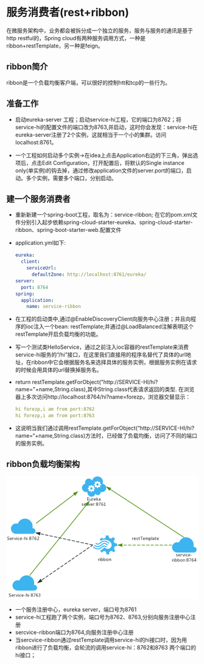 # 服务消费者(rest+ribbon)
在微服务架构中，业务都会被拆分成一个独立的服务，服务与服务的通讯是基于http restful的，Spring cloud有两种服务调用方式，一种是ribbon+restTemplate，另一种是feign。

## ribbon简介
ribbon是一个负载均衡客户端，可以很好的控制htt和tcp的一些行为。

## 准备工作

* 启动eureka-server 工程；启动service-hi工程，它的端口为8762；将service-hi的配置文件的端口改为8763,并启动，这时你会发现：service-hi在eureka-server注册了2个实例，这就相当于一个小的集群。访问localhost:8761。

* 一个工程如何启动多个实例->在idea上点击Application右边的下三角，弹出选项后，点击Edit Configuration，打开配置后，将默认的Single instance only(单实例)的钩去掉，通过修改application文件的server.port的端口，启动。多个实例，需要多个端口，分别启动。

## 建一个服务消费者
* 重新新建一个spring-boot工程，取名为：service-ribbon; 在它的pom.xml文件分别引入起步依赖spring-cloud-starter-eureka、spring-cloud-starter-ribbon、spring-boot-starter-web.配置文件

* application.yml如下:

  ```yml
  eureka:
    client:
      serviceUrl:
        defaultZone: http://localhost:8761/eureka/
  server:
    port: 8764
  spring:
    application:
      name: service-ribbon
  ```

* 在工程的启动类中,通过@EnableDiscoveryClient向服务中心注册；并且向程序的ioc注入一个bean: restTemplate;并通过@LoadBalanced注解表明这个restTemplate开启负载均衡的功能。

* 写一个测试类HelloService，通过之前注入ioc容器的restTemplate来消费service-hi服务的“/hi”接口，在这里我们直接用的程序名替代了具体的url地址，在ribbon中它会根据服务名来选择具体的服务实例，根据服务实例在请求的时候会用具体的url替换掉服务名。

* return restTemplate.getForObject("http://SERVICE-HI/hi?name="+name,String.class),其中String.class代表请求返回的类型.
在浏览器上多次访问http://localhost:8764/hi?name=forezp，浏览器交替显示：

  ```yml
  hi forezp,i am from port:8762
  hi forezp,i am from port:8763
  ```

* 这说明当我们通过调用restTemplate.getForObject(“http://SERVICE-HI/hi?name=“+name,String.class)方法时，已经做了负载均衡，访问了不同的端口的服务实例。

## ribbon负载均衡架构
![avatar](./image/ribbon.png)

* 一个服务注册中心，eureka server，端口号为8761
* service-hi工程跑了两个实例，端口号为8762、8763,分别向服务注册中心注册
* sercvice-ribbon端口为8764,向服务注册中心注册
* 当sercvice-ribbon通过restTemplate调用service-hi的hi接口时，因为用ribbon进行了负载均衡，会轮流的调用service-hi：8762和8763 两个端口的hi接口；